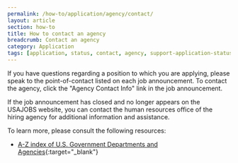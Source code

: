 ```yaml
---
permalink: /how-to/application/agency/contact/
layout: article
section: how-to
title: How to contact an agency
breadcrumb: Contact an agency
category: Application
tags: [application, status, contact, agency, support-application-status]
---
```


If you have questions regarding a position to which you are applying, please speak to the point-of-contact listed on each job announcement. To contact the agency, click the "Agency Contact Info" link in the job announcement.

If the job announcement has closed and no longer appears on the USAJOBS website, you can contact the human resources office of the hiring agency for additional information and assistance.

To learn more, please consult the following resources:

* [A-Z index of U.S. Government Departments and Agencies](https://www.usa.gov/federal-agencies/a){:target="_blank"}
